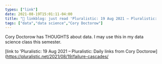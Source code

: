 ```yaml
---
types: ["link"]
date: 2021-08-19T15:01:11-04:00
title: "🔗 linkblog: just read 'Pluralistic: 19 Aug 2021 – Pluralistic: Daily links from Cory Doctorow'"
tags: ["data","data science","Cory Doctorow"]
---
```

Cory Doctorow has THOUGHTS about data. I may use this in my data science class this semester.
 
[link to 'Pluralistic: 19 Aug 2021 – Pluralistic: Daily links from Cory Doctorow](https://pluralistic.net/2021/08/19/failure-cascades/
